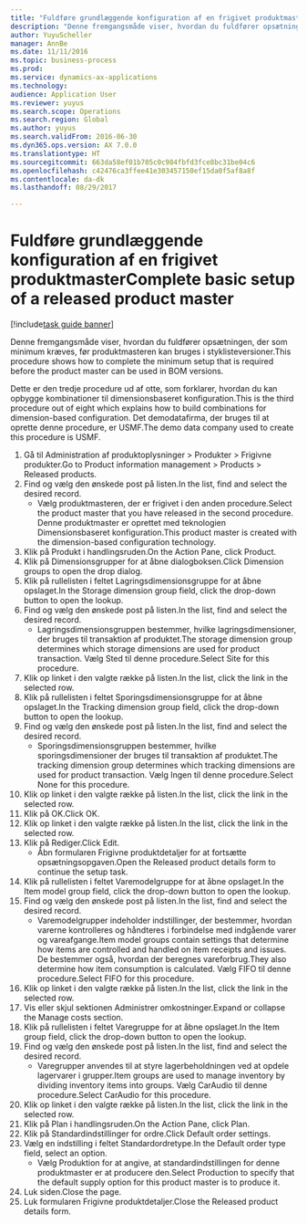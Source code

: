 ```yaml
--- 
title: "Fuldføre grundlæggende konfiguration af en frigivet produktmaster"
description: "Denne fremgangsmåde viser, hvordan du fuldfører opsætningen, der som minimum kræves, før produktmasteren kan bruges i styklisteversioner."
author: YuyuScheller
manager: AnnBe
ms.date: 11/11/2016
ms.topic: business-process
ms.prod: 
ms.service: dynamics-ax-applications
ms.technology: 
audience: Application User
ms.reviewer: yuyus
ms.search.scope: Operations
ms.search.region: Global
ms.author: yuyus
ms.search.validFrom: 2016-06-30
ms.dyn365.ops.version: AX 7.0.0
ms.translationtype: HT
ms.sourcegitcommit: 663da58ef01b705c0c984fbfd3fce8bc31be04c6
ms.openlocfilehash: c42476ca3ffee41e303457150ef15da0f5af8a8f
ms.contentlocale: da-dk
ms.lasthandoff: 08/29/2017

---
```

# <a name="complete-basic-setup-of-a-released-product-master"></a><span data-ttu-id="1b1d6-103">Fuldføre grundlæggende konfiguration af en frigivet produktmaster</span><span class="sxs-lookup"><span data-stu-id="1b1d6-103">Complete basic setup of a released product master</span></span>

[!include[task guide banner](../../includes/task-guide-banner.md)]

<span data-ttu-id="1b1d6-104">Denne fremgangsmåde viser, hvordan du fuldfører opsætningen, der som minimum kræves, før produktmasteren kan bruges i styklisteversioner.</span><span class="sxs-lookup"><span data-stu-id="1b1d6-104">This procedure shows how to complete the minimum setup that is required before the product master can be used in BOM versions.</span></span>

<span data-ttu-id="1b1d6-105">Dette er den tredje procedure ud af otte, som forklarer, hvordan du kan opbygge kombinationer til dimensionsbaseret konfiguration.</span><span class="sxs-lookup"><span data-stu-id="1b1d6-105">This is the third procedure out of eight which explains how to build combinations for dimension-based configuration.</span></span> <span data-ttu-id="1b1d6-106">Det demodatafirma, der bruges til at oprette denne procedure, er USMF.</span><span class="sxs-lookup"><span data-stu-id="1b1d6-106">The demo data company used to create this procedure is USMF.</span></span>

1. <span data-ttu-id="1b1d6-107">Gå til Administration af produktoplysninger > Produkter > Frigivne produkter.</span><span class="sxs-lookup"><span data-stu-id="1b1d6-107">Go to Product information management > Products > Released products.</span></span>
2. <span data-ttu-id="1b1d6-108">Find og vælg den ønskede post på listen.</span><span class="sxs-lookup"><span data-stu-id="1b1d6-108">In the list, find and select the desired record.</span></span>
    * <span data-ttu-id="1b1d6-109">Vælg produktmasteren, der er frigivet i den anden procedure.</span><span class="sxs-lookup"><span data-stu-id="1b1d6-109">Select the product master that you have released in the second procedure.</span></span> <span data-ttu-id="1b1d6-110">Denne produktmaster er oprettet med teknologien Dimensionsbaseret konfiguration.</span><span class="sxs-lookup"><span data-stu-id="1b1d6-110">This product master is created with the dimension-based configuration technology.</span></span>  
3. <span data-ttu-id="1b1d6-111">Klik på Produkt i handlingsruden.</span><span class="sxs-lookup"><span data-stu-id="1b1d6-111">On the Action Pane, click Product.</span></span>
4. <span data-ttu-id="1b1d6-112">Klik på Dimensionsgrupper for at åbne dialogboksen.</span><span class="sxs-lookup"><span data-stu-id="1b1d6-112">Click Dimension groups to open the drop dialog.</span></span>
5. <span data-ttu-id="1b1d6-113">Klik på rullelisten i feltet Lagringsdimensionsgruppe for at åbne opslaget.</span><span class="sxs-lookup"><span data-stu-id="1b1d6-113">In the Storage dimension group field, click the drop-down button to open the lookup.</span></span>
6. <span data-ttu-id="1b1d6-114">Find og vælg den ønskede post på listen.</span><span class="sxs-lookup"><span data-stu-id="1b1d6-114">In the list, find and select the desired record.</span></span>
    * <span data-ttu-id="1b1d6-115">Lagringsdimensionsgruppen bestemmer, hvilke lagringsdimensioner, der bruges til transaktion af produktet.</span><span class="sxs-lookup"><span data-stu-id="1b1d6-115">The storage dimension group determines which storage dimensions are used for product transaction.</span></span> <span data-ttu-id="1b1d6-116">Vælg Sted til denne procedure.</span><span class="sxs-lookup"><span data-stu-id="1b1d6-116">Select Site for this procedure.</span></span>  
7. <span data-ttu-id="1b1d6-117">Klik op linket i den valgte række på listen.</span><span class="sxs-lookup"><span data-stu-id="1b1d6-117">In the list, click the link in the selected row.</span></span>
8. <span data-ttu-id="1b1d6-118">Klik på rullelisten i feltet Sporingsdimensionsgruppe for at åbne opslaget.</span><span class="sxs-lookup"><span data-stu-id="1b1d6-118">In the Tracking dimension group field, click the drop-down button to open the lookup.</span></span>
9. <span data-ttu-id="1b1d6-119">Find og vælg den ønskede post på listen.</span><span class="sxs-lookup"><span data-stu-id="1b1d6-119">In the list, find and select the desired record.</span></span>
    * <span data-ttu-id="1b1d6-120">Sporingsdimensionsgruppen bestemmer, hvilke sporingsdimensioner der bruges til transaktion af produktet.</span><span class="sxs-lookup"><span data-stu-id="1b1d6-120">The tracking dimension group determines which tracking dimensions are used for product transaction.</span></span> <span data-ttu-id="1b1d6-121">Vælg Ingen til denne procedure.</span><span class="sxs-lookup"><span data-stu-id="1b1d6-121">Select None for this procedure.</span></span>  
10. <span data-ttu-id="1b1d6-122">Klik op linket i den valgte række på listen.</span><span class="sxs-lookup"><span data-stu-id="1b1d6-122">In the list, click the link in the selected row.</span></span>
11. <span data-ttu-id="1b1d6-123">Klik på OK.</span><span class="sxs-lookup"><span data-stu-id="1b1d6-123">Click OK.</span></span>
12. <span data-ttu-id="1b1d6-124">Klik op linket i den valgte række på listen.</span><span class="sxs-lookup"><span data-stu-id="1b1d6-124">In the list, click the link in the selected row.</span></span>
13. <span data-ttu-id="1b1d6-125">Klik på Rediger.</span><span class="sxs-lookup"><span data-stu-id="1b1d6-125">Click Edit.</span></span>
    * <span data-ttu-id="1b1d6-126">Åbn formularen Frigivne produktdetaljer for at fortsætte opsætningsopgaven.</span><span class="sxs-lookup"><span data-stu-id="1b1d6-126">Open the Released product details form to continue the setup task.</span></span>  
14. <span data-ttu-id="1b1d6-127">Klik på rullelisten i feltet Varemodelgruppe for at åbne opslaget.</span><span class="sxs-lookup"><span data-stu-id="1b1d6-127">In the Item model group field, click the drop-down button to open the lookup.</span></span>
15. <span data-ttu-id="1b1d6-128">Find og vælg den ønskede post på listen.</span><span class="sxs-lookup"><span data-stu-id="1b1d6-128">In the list, find and select the desired record.</span></span>
    * <span data-ttu-id="1b1d6-129">Varemodelgrupper indeholder indstillinger, der bestemmer, hvordan varerne kontrolleres og håndteres i forbindelse med indgående varer og vareafgange.</span><span class="sxs-lookup"><span data-stu-id="1b1d6-129">Item model groups contain settings that determine how items are controlled and handled on item receipts and issues.</span></span> <span data-ttu-id="1b1d6-130">De bestemmer også, hvordan der beregnes vareforbrug.</span><span class="sxs-lookup"><span data-stu-id="1b1d6-130">They also determine how item consumption is calculated.</span></span> <span data-ttu-id="1b1d6-131">Vælg FIFO til denne procedure.</span><span class="sxs-lookup"><span data-stu-id="1b1d6-131">Select   FIFO for this procedure.</span></span>  
16. <span data-ttu-id="1b1d6-132">Klik op linket i den valgte række på listen.</span><span class="sxs-lookup"><span data-stu-id="1b1d6-132">In the list, click the link in the selected row.</span></span>
17. <span data-ttu-id="1b1d6-133">Vis eller skjul sektionen Administrer omkostninger.</span><span class="sxs-lookup"><span data-stu-id="1b1d6-133">Expand or collapse the Manage costs section.</span></span>
18. <span data-ttu-id="1b1d6-134">Klik på rullelisten i feltet Varegruppe for at åbne opslaget.</span><span class="sxs-lookup"><span data-stu-id="1b1d6-134">In the Item group field, click the drop-down button to open the lookup.</span></span>
19. <span data-ttu-id="1b1d6-135">Find og vælg den ønskede post på listen.</span><span class="sxs-lookup"><span data-stu-id="1b1d6-135">In the list, find and select the desired record.</span></span>
    * <span data-ttu-id="1b1d6-136">Varegrupper anvendes til at styre lagerbeholdningen ved at opdele lagervarer i grupper.</span><span class="sxs-lookup"><span data-stu-id="1b1d6-136">Item groups are used to manage inventory by dividing inventory items into groups.</span></span> <span data-ttu-id="1b1d6-137">Vælg CarAudio til denne procedure.</span><span class="sxs-lookup"><span data-stu-id="1b1d6-137">Select   CarAudio for this procedure.</span></span>  
20. <span data-ttu-id="1b1d6-138">Klik op linket i den valgte række på listen.</span><span class="sxs-lookup"><span data-stu-id="1b1d6-138">In the list, click the link in the selected row.</span></span>
21. <span data-ttu-id="1b1d6-139">Klik på Plan i handlingsruden.</span><span class="sxs-lookup"><span data-stu-id="1b1d6-139">On the Action Pane, click Plan.</span></span>
22. <span data-ttu-id="1b1d6-140">Klik på Standardindstillinger for ordre.</span><span class="sxs-lookup"><span data-stu-id="1b1d6-140">Click Default order settings.</span></span>
23. <span data-ttu-id="1b1d6-141">Vælg en indstilling i feltet Standardordretype.</span><span class="sxs-lookup"><span data-stu-id="1b1d6-141">In the Default order type field, select an option.</span></span>
    * <span data-ttu-id="1b1d6-142">Vælg Produktion for at angive, at standardindstillingen for denne produktmaster er at producere den.</span><span class="sxs-lookup"><span data-stu-id="1b1d6-142">Select Production to specify that the default supply option for this product master is to produce it.</span></span>  
24. <span data-ttu-id="1b1d6-143">Luk siden.</span><span class="sxs-lookup"><span data-stu-id="1b1d6-143">Close the page.</span></span>
25. <span data-ttu-id="1b1d6-144">Luk formularen Frigivne produktdetaljer.</span><span class="sxs-lookup"><span data-stu-id="1b1d6-144">Close the Released product details form.</span></span>


